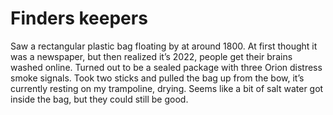 # Finders keepers

Saw a rectangular plastic bag floating by at around 1800.
At first thought it was a newspaper, but then realized it’s 2022, people get their brains washed online.
Turned out to be a sealed package with three Orion distress smoke signals.
Took two sticks and pulled the bag up from the bow, it’s currently resting on my trampoline, drying.
Seems like a bit of salt water got inside the bag, but they could still be good.
